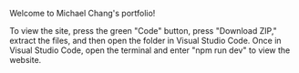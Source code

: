 Welcome to Michael Chang's portfolio!

To view the site, press the green "Code" button, press "Download ZIP," extract the files, and then open the folder in Visual Studio Code.
Once in Visual Studio Code, open the terminal and enter "npm run dev" to view the website.
